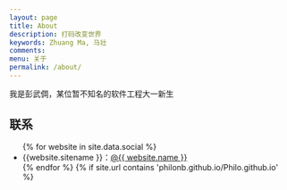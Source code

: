 ```yaml
---
layout: page
title: About
description: 打码改变世界
keywords: Zhuang Ma, 马壮
comments:
menu: 关于
permalink: /about/
---
```


我是彭武倜，某位暂不知名的软件工程大一新生



## 联系

<ul>
{% for website in site.data.social %}
<li>{{website.sitename }}：<a href="{{ website.url }}" target="_blank">@{{ website.name }}</a></li>
{% endfor %}
{% if site.url contains 'philonb.github.io/Philo.github.io' %}


